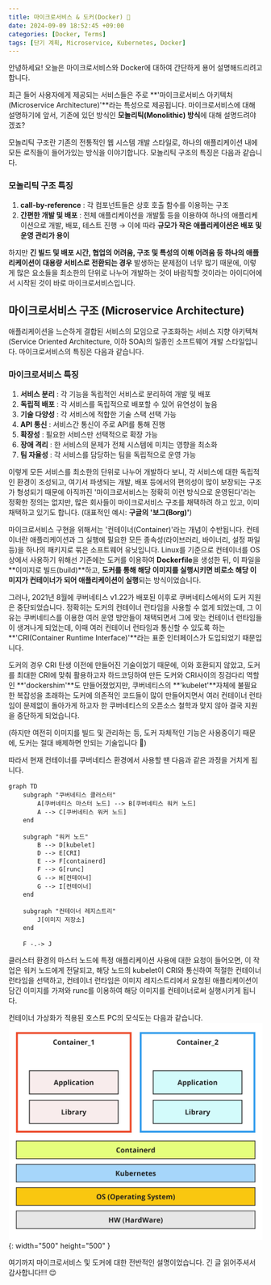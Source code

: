 ```yaml
---
title: 마이크로서비스 & 도커(Docker) 🐳
date: 2024-09-09 18:52:45 +09:00
categories: [Docker, Terms]
tags: [단기 계획, Microservice, Kubernetes, Docker]
---
```


안녕하세요! 오늘은 마이크로서비스와 Docker에 대하여 간단하게 용어 설명해드리려고 합니다.

최근 들어 사용자에게 제공되는 서비스들은 주로 **'마이크로서비스 아키텍처(Microservice Architecture)'**라는 특성으로 제공됩니다. 마이크로서비스에 대해 설명하기에 앞서, 기존에 있던 방식인 **모놀리틱(Monolithic) 방식**에 대해 설명드려야겠죠?

모놀리틱 구조란 기존의 전통적인 웹 시스템 개발 스타일로, 하나의 애플리케이션 내에 모든 로직들이 들어가있는 방식을 이야기합니다. 모놀리틱 구조의 특징은 다음과 같습니다.

### **모놀리틱 구조 특징**

1. **call-by-reference** : 각 컴포넌트들은 상호 호출 함수를 이용하는 구조
2. **간편한 개발 및 배포** : 전체 애플리케이션을 개발툴 등을 이용하여 하나의 애플리케이션으로 개발, 배포, 테스트 진행
   → 이에 따라 **규모가 작은 애플리케이션은 배포 및 운영 관리가 용이**

하지만 **긴 빌드 및 배포 시간, 협업의 어려움, 구조 및 특성의 이해 어려움 등 하나의 애플리케이션이 대용량 서비스로 전환되는 경우** 발생하는 문제점이 너무 많기 때문에, 이렇게 많은 요소들을 최소한의 단위로 나누어 개발하는 것이 바람직할 것이라는 아이디어에서 시작된 것이 바로 마이크로서비스입니다.

## **마이크로서비스 구조 (Microservice Architecture)**

애플리케이션을 느슨하게 결합된 서비스의 모임으로 구조화하는 서비스 지향 아키텍쳐(Service Oriented Architecture, 이하 SOA)의 일종인 소프트웨어 개발 스타일입니다. 마이크로서비스의 특징은 다음과 같습니다.

### **마이크로서비스 특징**

1. **서비스 분리** : 각 기능을 독립적인 서비스로 분리하여 개발 및 배포
2. **독립적 배포** : 각 서비스를 독립적으로 배포할 수 있어 유연성이 높음
3. **기술 다양성** : 각 서비스에 적합한 기술 스택 선택 가능
4. **API 통신** : 서비스간 통신이 주로 API를 통해 진행
5. **확장성** : 필요한 서비스만 선택적으로 확장 가능
6. **장애 격리** : 한 서비스의 문제가 전체 시스템에 미치는 영향을 최소화
7. **팀 자율성** : 각 서비스를 담당하는 팀을 독립적으로 운영 가능

이렇게 모든 서비스를 최소한의 단위로 나누어 개발하다 보니, 각 서비스에 대한 독립적인 환경이 조성되고, 여기서 파생되는 개발, 배포 등에서의 편의성이 많이 보장되는 구조가 형성되기 때문에 아직까진 '마이크로서비스는 정확히 이런 방식으로 운영된다'라는 정확한 정의는 없지만, 많은 회사들이 마이크로서비스 구조를 채택하려 하고 있고, 이미 채택하고 있기도 합니다. (대표적인 예시: **구글의 '보그(Borg)'**)

마이크로서비스 구현을 위해서는 '컨테이너(Container)'라는 개념이 수반됩니다. 컨테이너란 애플리케이션과 그 실행에 필요한 모든 종속성(라이브러리, 바이너리, 설정 파일 등)을 하나의 패키지로 묶은 소프트웨어 유닛입니다. Linux를 기준으로 컨테이너를 OS 상에서 사용하기 위해선 기존에는 도커를 이용하여 **Dockerfile**을 생성한 뒤, 이 파일을 **이미지로 빌드(build)**하고, **도커를 통해 해당 이미지를 실행시키면 비로소 해당 이미지가 컨테이너가 되어 애플리케이션이 실행**되는 방식이었습니다.

그러나, 2021년 8월에 쿠버네티스 v1.22가 배포된 이후로 쿠버네티스에서의 도커 지원은 중단되었습니다. 정확히는 도커의 컨테이너 런타임을 사용할 수 없게 되었는데, 그 이유는 쿠버네티스를 이용한 여러 운영 방안들이 채택되면서 그에 맞는 컨테이너 런타임들이 생겨나게 되었는데, 이때 여러 컨테이너 런타임과 통신할 수 있도록 하는 **'CRI(Container Runtime Interface)'**라는 표준 인터페이스가 도입되었기 때문입니다.

도커의 경우 CRI 탄생 이전에 만들어진 기술이었기 때문에, 이와 호환되지 않았고, 도커를 최대한 CRI에 맞춰 활용하고자 하드코딩하여 만든 도커와 CRI사이의 징검다리 역할인 **'dockershim'**도 만들어졌었지만, 쿠버네티스의 **'kubelet'**자체에 불필요한 복잡성을 초래하는 도커에 의존적인 코드들이 많이 만들어지면서 여러 컨테이너 런타임이 문제없이 돌아가게 하고자 한 쿠버네티스의 오픈소스 철학과 맞지 않아 결국 지원을 중단하게 되었습니다.

(하지만 여전히 이미지를 빌드 및 관리하는 등, 도커 자체적인 기능은 사용중이기 때문에, 도커는 절대 배제하면 안되는 기술입니다 😤)

따라서 현재 컨테이너를 쿠버네티스 환경에서 사용할 땐 다음과 같은 과정을 거치게 됩니다.

```mermaid
graph TD
    subgraph "쿠버네티스 클러스터"
        A[쿠버네티스 마스터 노드] --> B[쿠버네티스 워커 노드]
        A --> C[쿠버네티스 워커 노드]
    end

    subgraph "워커 노드"
        B --> D[kubelet]
        D --> E[CRI]
        E --> F[containerd]
        F --> G[runc]
        G --> H[컨테이너]
        G --> I[컨테이너]
    end

    subgraph "컨테이너 레지스트리"
        J[이미지 저장소]
    end

    F -.-> J
```

클러스터 환경의 마스터 노드에 특정 애플리케이션 사용에 대한 요청이 들어오면, 이 작업은 워커 노드에게 전달되고, 해당 노드의 kubelet이 CRI와 통신하여 적절한 컨테이너 런타임을 선택하고, 컨테이너 런타임은 이미지 레지스트리에서 요청된 애플리케이션이 담긴 이미지를 가져와 runc를 이용하여 해당 이미지를 컨테이너로써 실행시키게 됩니다.

컨테이너 가상화가 적용된 호스트 PC의 모식도는 다음과 같습니다.
![Desktop View](/assets/img/k8s/container-virtualization.jpg){: width="500" height="500" }

여기까지 마이크로서비스 및 도커에 대한 전반적인 설명이었습니다. 긴 글 읽어주셔서 감사합니다!!! 😌
